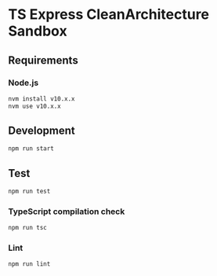 # TS Express CleanArchitecture Sandbox

## Requirements

### Node.js

```sh
nvm install v10.x.x
nvm use v10.x.x
```

## Development

```sh
npm run start
```

## Test

```sh
npm run test
```

### TypeScript compilation check

```sh
npm run tsc
```

### Lint

```sh
npm run lint
```
